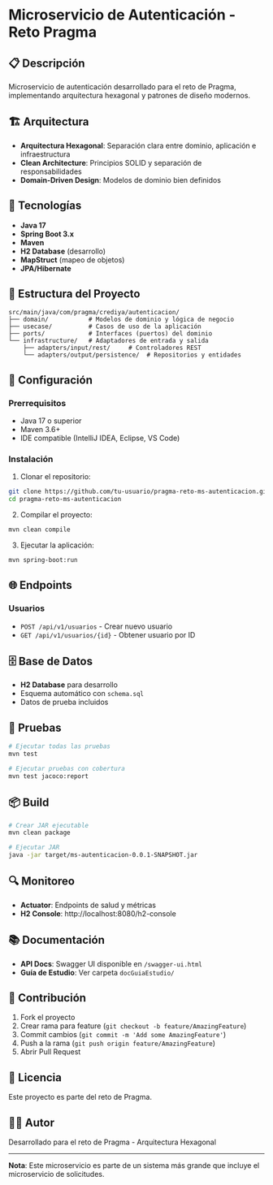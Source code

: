 # Microservicio de Autenticación - Reto Pragma

## 📋 Descripción
Microservicio de autenticación desarrollado para el reto de Pragma, implementando arquitectura hexagonal y patrones de diseño modernos.

## 🏗️ Arquitectura
- **Arquitectura Hexagonal**: Separación clara entre dominio, aplicación e infraestructura
- **Clean Architecture**: Principios SOLID y separación de responsabilidades
- **Domain-Driven Design**: Modelos de dominio bien definidos

## 🚀 Tecnologías
- **Java 17**
- **Spring Boot 3.x**
- **Maven**
- **H2 Database** (desarrollo)
- **MapStruct** (mapeo de objetos)
- **JPA/Hibernate**

## 📁 Estructura del Proyecto
```
src/main/java/com/pragma/crediya/autenticacion/
├── domain/           # Modelos de dominio y lógica de negocio
├── usecase/          # Casos de uso de la aplicación
├── ports/            # Interfaces (puertos) del dominio
└── infrastructure/   # Adaptadores de entrada y salida
    ├── adapters/input/rest/     # Controladores REST
    └── adapters/output/persistence/  # Repositorios y entidades
```

## 🔧 Configuración

### Prerrequisitos
- Java 17 o superior
- Maven 3.6+
- IDE compatible (IntelliJ IDEA, Eclipse, VS Code)

### Instalación
1. Clonar el repositorio:
```bash
git clone https://github.com/tu-usuario/pragma-reto-ms-autenticacion.git
cd pragma-reto-ms-autenticacion
```

2. Compilar el proyecto:
```bash
mvn clean compile
```

3. Ejecutar la aplicación:
```bash
mvn spring-boot:run
```

## 🌐 Endpoints

### Usuarios
- `POST /api/v1/usuarios` - Crear nuevo usuario
- `GET /api/v1/usuarios/{id}` - Obtener usuario por ID

## 🗄️ Base de Datos
- **H2 Database** para desarrollo
- Esquema automático con `schema.sql`
- Datos de prueba incluidos

## 🧪 Pruebas
```bash
# Ejecutar todas las pruebas
mvn test

# Ejecutar pruebas con cobertura
mvn test jacoco:report
```

## 📦 Build
```bash
# Crear JAR ejecutable
mvn clean package

# Ejecutar JAR
java -jar target/ms-autenticacion-0.0.1-SNAPSHOT.jar
```

## 🔍 Monitoreo
- **Actuator**: Endpoints de salud y métricas
- **H2 Console**: http://localhost:8080/h2-console

## 📚 Documentación
- **API Docs**: Swagger UI disponible en `/swagger-ui.html`
- **Guía de Estudio**: Ver carpeta `docGuiaEstudio/`

## 🤝 Contribución
1. Fork el proyecto
2. Crear rama para feature (`git checkout -b feature/AmazingFeature`)
3. Commit cambios (`git commit -m 'Add some AmazingFeature'`)
4. Push a la rama (`git push origin feature/AmazingFeature`)
5. Abrir Pull Request

## 📄 Licencia
Este proyecto es parte del reto de Pragma.

## 👨‍💻 Autor
Desarrollado para el reto de Pragma - Arquitectura Hexagonal

---
**Nota**: Este microservicio es parte de un sistema más grande que incluye el microservicio de solicitudes.
